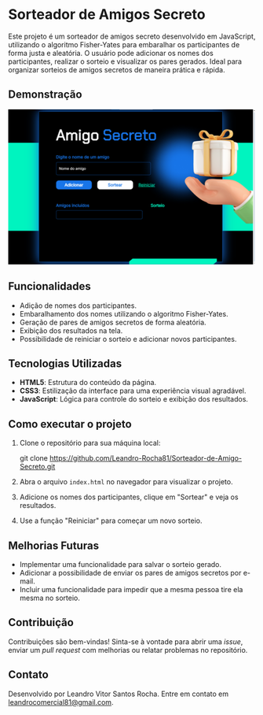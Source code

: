 
# Sorteador de Amigos Secreto

Este projeto é um sorteador de amigos secreto desenvolvido em JavaScript, utilizando o algoritmo Fisher-Yates para embaralhar os participantes de forma justa e aleatória. O usuário pode adicionar os nomes dos participantes, realizar o sorteio e visualizar os pares gerados. Ideal para organizar sorteios de amigos secretos de maneira prática e rápida.

## Demonstração

![Demonstração do Sorteador de Amigos Secreto](assets/Exemplo.png)

## Funcionalidades

- Adição de nomes dos participantes.
- Embaralhamento dos nomes utilizando o algoritmo Fisher-Yates.
- Geração de pares de amigos secretos de forma aleatória.
- Exibição dos resultados na tela.
- Possibilidade de reiniciar o sorteio e adicionar novos participantes.

## Tecnologias Utilizadas

- **HTML5**: Estrutura do conteúdo da página.
- **CSS3**: Estilização da interface para uma experiência visual agradável.
- **JavaScript**: Lógica para controle do sorteio e exibição dos resultados.

## Como executar o projeto

1. Clone o repositório para sua máquina local:

    git clone https://github.com/Leandro-Rocha81/Sorteador-de-Amigo-Secreto.git


2. Abra o arquivo `index.html` no navegador para visualizar o projeto.
3. Adicione os nomes dos participantes, clique em "Sortear" e veja os resultados.
4. Use a função "Reiniciar" para começar um novo sorteio.

## Melhorias Futuras

- Implementar uma funcionalidade para salvar o sorteio gerado.
- Adicionar a possibilidade de enviar os pares de amigos secretos por e-mail.
- Incluir uma funcionalidade para impedir que a mesma pessoa tire ela mesma no sorteio.

## Contribuição

Contribuições são bem-vindas! Sinta-se à vontade para abrir uma *issue*, enviar um *pull request* com melhorias ou relatar problemas no repositório.

## Contato

Desenvolvido por Leandro Vitor Santos Rocha. Entre em contato em leandrocomercial81@gmail.com.
